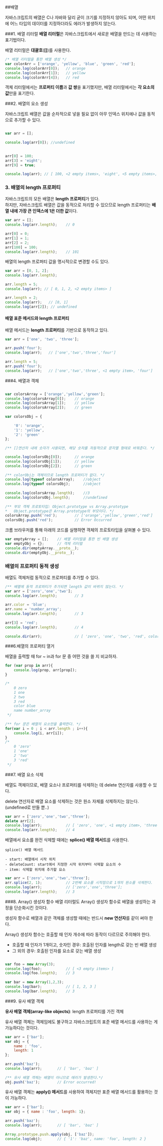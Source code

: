 ##배열

자바스크립트의 배열은 C나 자바와 달리 굳이 크기를 지정하지 않아도 되며,
어떤 위치에 어느 타입의 데이터를 지정하더라도 에러가 발생하지 않는다.

###1. 배열 리터럴
**배열 리터럴**은 자바스크립트에서 새로운 배열을 만드는 데 사용하는 표기법이다.

배열 리터럴은 **대괄호**(**[]**)를 사용한다.

```javascript 1.8
/* 배열 리터럴을 통한 배열 생성 */
var colorArr = ['orange', 'yellow', 'blue', 'green', 'red'];
console.log(colorArr[0]);   // orange
console.log(colorArr[1]);   // yellow
console.log(colorArr[4]);   // red
```
객체 리터럴에서는 **프로퍼티 이름**과 **값 쌍**을 표기했지만, 배열 리터럴에서는 **각 요소의 값**만을 표기한다.

###2. 배열의 요소 생성

자바스크립트 배열은 값을 순차적으로 넣을 필요 없이 아무 인덱스 위치에나 값을 동적으로 추가할 수 있다.
```javascript 1.8

var arr = [];
    
console.log(arr[0]); //undefined
                       
    
arr[0] = 100;
arr[3] = 'eight';
arr[9] = true;
    
console.log(arr); // [ 100, <2 empty items>, 'eight', <5 empty items>, true ]
```

### 3. 배열의 length 프로퍼티
자바스크립트의 모든 배열은 **length 프로퍼티**가 있다.  
하지만, 자바스크립트 배열은 값을 동적으로 처리할 수 있으므로 length 프로퍼티는 **배열 내에 가장 큰 인덱스에 1은 더한 값**이다.

```javascript 1.8
var arr = [];
console.log(arr.length);    // 0
    
arr[0] = 0;
arr[1] = 1;
arr[2] = 2;
arr[100] = 100;
console.log(arr.length);    // 101

```
배열의 length 프로퍼티 값을 명시적으로 변경할 수도 있다.

```javascript 1.8
var arr = [0, 1, 2];
console.log(arr.length);
    
arr.length = 5;
console.log(arr); // [ 0, 1, 2, <2 empty items> ]

arr.length = 2;
console.log(arr);   // [0, 1]
console.log(arr[2]); // undefined
```

#### 배열 표준 메서드와 length 프로퍼티

배열 메서드는 **length 프로퍼티**를 기반으로 동작하고 있다.

```javascript 1.8
var arr = ['one', 'two', 'three'];
    
arr.push('four');
console.log(arr);   // ['one','two','three','four']
    
arr.length = 5;
arr.push('four');
console.log(arr);   // ['one','two','three', <1 empty item>, 'four']
```

###4. 배열과 객체

```javascript 1.8

var colorsArray = ['orange','yellow','green'];
console.log(colorsArray[0]);    // orange
console.log(colorsArray[1]);    // yellow
console.log(colorsArray[2]);    // green
    
var colorsObj = {
    
    '0': 'orange',
    '1': 'yellow',
    '2': 'green' 
};
    
/** []연산자 내에 숫자가 사용되면, 해당 숫자를 자동적으로 문자열 형태로 바꿔준다. */

console.log(colorsObj[0]);      // orange
console.log(colorsObj[1]);      // yellow
console.log(colorsObj[2]);      // green
    
/** colorObj는 객체이므로 length 프로퍼티가 없다. */
console.log(typeof colorsArray);    //object
console.log(typeof colorsObj);      //object
    
console.log(colorsArray.length);    //3
console.log(colorsObj.length);      //undefined
    
/** 부모 객체 프로토타입: Object.prototype vs Array.prototype 
*   Object.prototype은 Array.prototype의 부모이다. */
colorsArray.push('red');        // ['orange','yellow','green','red']
colorsObj.push('red');          // Error Occurred

```

크롬 브라우저를 통해 아래의 코드를 실행하면 객체의 프로토타입을 살펴볼 수 있다.

```javascript 1.8
var emptyArray = [];    // 배열 리터럴을 통한 빈 배열 생성
var emptyObj = {};      // 객체 리터럴
console.dir(emptyArray.__proto__);
console.dir(emptyObj.__proto__);
```
### 배열의 프로퍼티 동적 생성
배열도 객체처럼 동적으로 프로퍼티를 추가할 수 있다.

```javascript 1.8
/** 배열에 동적 프로퍼티가 추가되면 length 값이 바뀌지 않는다. */
var arr = ['zero','one','two'];
console.log(arr.length);        // 3
    
arr.color = 'blue';
arr.name = 'number_array';
console.log(arr.length);        // 3
    
arr[3] = 'red';
console.log(arr.length);        // 4
    
console.dir(arr);               // [ 'zero', 'one', 'two', 'red', color: 'blue', name: 'number_array' ]

``` 
###6.배열의 프로퍼티 열거

배열을 출력할 때 for ~ in과 for 문 중 어떤 것을 쓸 지 비교하자.

```javascript 1.8
for (var prop in arr){
    console.log(prop, arr[prop]);
}

/*
    0 zero
    1 one
    2 two
    3 red
    color blue
    name number_array
 */
    
/** for 문은 배열의 요소만을 출력한다. */
for(var i = 0 ; i < arr.length ; i++){
    console.log(i, arr[i]);
}
/*
    0 'zero'
    1 'one'
    2 'two'
    3 'red'
 */
```

###7. 배열 요소 삭제

배열도 객체이므로, 배열 요소나 프로퍼티를 삭제하는 데 delete 연산자를 사용할 수 있다.

delete 연산자로 배열 요소를 삭제하는 것은 원소 자체를 삭제하지는 않는다. (undefined로 만들 뿐..)
```javascript 1.8
var arr = ['zero','one','two','three'];
delete arr[2];
console.log(arr);           // [ 'zero', 'one', <1 empty item>, 'three' ]
console.log(arr.length);    // 4
```

배열에서 요소를 완전 삭제할 때에는 **splice() 배열 메서드**를 사용한다.

    splice() 배열 메서드
        
    - start: 배열에서 시작 위치
    - deleteCount: start에서 지정한 시작 위치부터 삭제할 요소의 수
    - item: 삭제할 위치에 추가할 요소
```javascript 1.8
var arr = ['zero','one','two','three'];
arr.splice(2, 1);           // 2번째 요소를 시작점으로 1개의 원소를 삭제한다.
console.log(arr);           // ['zero','one','three'];
console.log(arr.length);    // 3
```

###8. Array() 생성자 함수
배열 리터럴도 Array() 생성자 함수로 배열을 생성하는 과정을 단순화시킨 것이다.
    
생성자 함수로 배열과 같은 객체를 생성할 때에는 반드시 **new 연산자**를 같이 써야 한다.

Array() 생성자 함수는 호출할 때 인자 개수에 따라 동작이 다르므로 주의해야 한다.

- 호출할 때 인자가 1개이고, 숫자인 경우: 호출된 인자를 length로 갖는 빈 배열 생성
- 그 외의 경우: 호출된 인자를 요소로 갖는 배열 생성
```javascript 1.8

var foo = new Array(3);
console.log(foo);           // [ <3 empty items> ]
console.log(foo.length);    // 3
        
var bar = new Array(1,2,3); 
console.log(bar);           // [ 1, 2, 3 ]
console.log(bar.length);    // 3
```

###9. 유사 배열 객체

**유사 배열 객체(array-like objects)**: length 프로퍼티를 가진 객체

유사 배열 객체는 객체임에도 불구하고 자바스크립트의 표준 배열 메서드를 사용하는 게 가능하다는 것이다.


```javascript 1.8
var arr = ['bar'];
var obj = {
    name : 'foo',
    length: 1
};
    
arr.push('baz');
console.log(arr);       // [ 'bar', 'baz' ]
  
/** 유사 배열 객체는 배열이 아니므로 에러가 발생한다.*/   
obj.push('baz');        // Error occurred!
```
유사 배열 객체는 **apply() 메서드**를 사용하여 객체지만 표준 배열 메서드를 활용하는 것이 가능하다.

```javascript 1.8
var arr = ['bar'];
var obj = { name : 'foo', length: 1};
    
arr.push('baz');
console.log(arr);       // [ 'bar', 'baz' ]
    
Array.prototype.push.apply(obj, ['baz']);
console.log(obj);       // { '1': 'baz', name: 'foo', length: 2 }
```